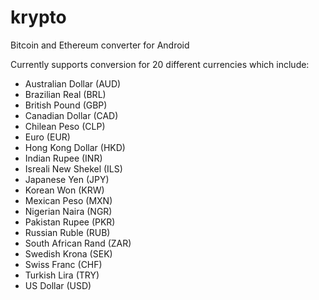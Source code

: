 # krypto
Bitcoin and Ethereum converter for Android

Currently supports conversion for 20 different currencies which include:
- Australian Dollar (AUD)
- Brazilian Real (BRL)
- British Pound (GBP)
- Canadian Dollar (CAD)
- Chilean Peso (CLP)
- Euro (EUR)
- Hong Kong Dollar (HKD)
- Indian Rupee (INR)
- Isreali New Shekel (ILS)
- Japanese Yen (JPY)
- Korean Won (KRW)
- Mexican Peso (MXN)
- Nigerian Naira (NGR)
- Pakistan Rupee (PKR)
- Russian Ruble (RUB)
- South African Rand (ZAR)
- Swedish Krona (SEK)
- Swiss Franc (CHF)
- Turkish Lira (TRY)
- US Dollar (USD)
